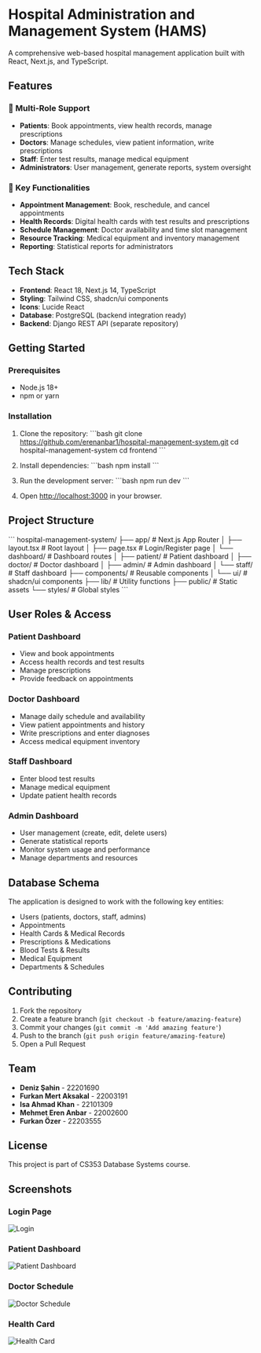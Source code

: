 # Hospital Administration and Management System (HAMS)

A comprehensive web-based hospital management application built with React, Next.js, and TypeScript.

## Features

### 🏥 Multi-Role Support
- **Patients**: Book appointments, view health records, manage prescriptions
- **Doctors**: Manage schedules, view patient information, write prescriptions
- **Staff**: Enter test results, manage medical equipment
- **Administrators**: User management, generate reports, system oversight

### 📱 Key Functionalities
- **Appointment Management**: Book, reschedule, and cancel appointments
- **Health Records**: Digital health cards with test results and prescriptions
- **Schedule Management**: Doctor availability and time slot management
- **Resource Tracking**: Medical equipment and inventory management
- **Reporting**: Statistical reports for administrators

## Tech Stack

- **Frontend**: React 18, Next.js 14, TypeScript
- **Styling**: Tailwind CSS, shadcn/ui components
- **Icons**: Lucide React
- **Database**: PostgreSQL (backend integration ready)
- **Backend**: Django REST API (separate repository)

## Getting Started

### Prerequisites
- Node.js 18+ 
- npm or yarn

### Installation

1. Clone the repository:
\`\`\`bash
git clone https://github.com/erenanbar1/hospital-management-system.git
cd hospital-management-system
cd frontend
\`\`\`

3. Install dependencies:
\`\`\`bash
npm install
\`\`\`

4. Run the development server:
\`\`\`bash
npm run dev
\`\`\`

5. Open [http://localhost:3000](http://localhost:3000) in your browser.

## Project Structure

\`\`\`
hospital-management-system/
├── app/                          # Next.js App Router
│   ├── layout.tsx               # Root layout
│   ├── page.tsx                 # Login/Register page
│   └── dashboard/               # Dashboard routes
│       ├── patient/             # Patient dashboard
│       ├── doctor/              # Doctor dashboard
│       ├── admin/               # Admin dashboard
│       └── staff/               # Staff dashboard
├── components/                   # Reusable components
│   └── ui/                      # shadcn/ui components
├── lib/                         # Utility functions
├── public/                      # Static assets
└── styles/                      # Global styles
\`\`\`

## User Roles & Access

### Patient Dashboard
- View and book appointments
- Access health records and test results
- Manage prescriptions
- Provide feedback on appointments

### Doctor Dashboard  
- Manage daily schedule and availability
- View patient appointments and history
- Write prescriptions and enter diagnoses
- Access medical equipment inventory

### Staff Dashboard
- Enter blood test results
- Manage medical equipment
- Update patient health records

### Admin Dashboard
- User management (create, edit, delete users)
- Generate statistical reports
- Monitor system usage and performance
- Manage departments and resources

## Database Schema

The application is designed to work with the following key entities:
- Users (patients, doctors, staff, admins)
- Appointments
- Health Cards & Medical Records
- Prescriptions & Medications
- Blood Tests & Results
- Medical Equipment
- Departments & Schedules

## Contributing

1. Fork the repository
2. Create a feature branch (`git checkout -b feature/amazing-feature`)
3. Commit your changes (`git commit -m 'Add amazing feature'`)
4. Push to the branch (`git push origin feature/amazing-feature`)
5. Open a Pull Request

## Team

- **Deniz Şahin** - 22201690
- **Furkan Mert Aksakal** - 22003191  
- **Isa Ahmad Khan** - 22101309
- **Mehmet Eren Anbar** - 22002600
- **Furkan Özer** - 22203555

## License

This project is part of CS353 Database Systems course.

## Screenshots

### Login Page
![Login](public/screenshots/login.png)

### Patient Dashboard
![Patient Dashboard](public/screenshots/patient-dashboard.png)

### Doctor Schedule
![Doctor Schedule](public/screenshots/doctor-schedule.png)

### Health Card
![Health Card](public/screenshots/health-card.png)
